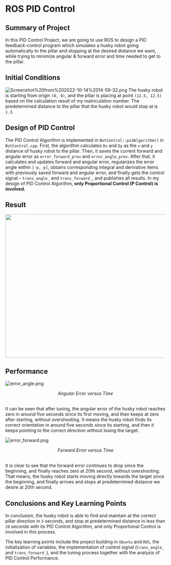 # ROS PID Control

## Summary of Project

In this PID Control Project, we are going to use ROS to design a PID feedback-control program which simulates a husky robot going automatically to the pillar and stopping at the desired distance we want, while trying to minimize angular & forward error and time needed to get to the pillar.

## Initial Conditions

![Screenshot%20from%202022-10-14%2014-59-32.png](https://github.com/Yu-Haikuo/Robotics-ROS-PID-Control/blob/main/Figures/Screenshot%20from%202022-10-14%2014-59-32.png)
The husky robot is starting from origin `(0, 0)`, and the pillar is placing at point `(12.5, 12.5)` based on the calculation result of my matriculation number. The predetermined distance to the pillar that the husky robot would stop at is `1.3`. 

## Design of PID Control

The PID Control Algorithm is implemented in `BotControl::pidAlgorithm()` in `BotControl.cpp`. First, the algorithm calculates `Dx` and `Dy` as the `x` and `y` distance of husky robot to the pillar. Then, it saves the current forward and angular error as `error_forward_prev` and `error_angle_prev`. After that, it calculates and updates forward and angular error, regularizes the error angle within `[-p, p]`, obtains corresponding integral and derivative items with previously saved forward and angular error, and finally gets the control signal – `trans_angle_` and `trans_forward_`, and publishes all results. In my design of PID Control Algorithm, **only Proportional Control (P Control) is involved.**

## Result

<p align="center">
    <img height="450" width="800" src="https://github.com/Yu-Haikuo/Robotics-ROS-PID-Control/blob/main/Figures/ezgif.com-gif-maker.gif">
</p>

## Performance

![error_angle.png](https://github.com/Yu-Haikuo/Robotics-ROS-PID-Control/blob/main/Figures/error_angle.png)
<div align="center">
    <em>Angular Error versus Time</em>
</div>
<br/>

It can be seen that after tuning, the angular error of the husky robot reaches zero in around five seconds since its first moving, and then keeps at zero after starting, without overshooting. It means the husky robot finds its correct orientation in around five seconds since its starting, and then it keeps pointing to the correct direction without losing the target.

![error_forward.png](https://github.com/Yu-Haikuo/Robotics-ROS-PID-Control/blob/main/Figures/error_forward.png)
<div align="center">
    <em>Forward Error versus Time</em>
</div>
<br/>

It is clear to see that the forward error continues to drop since the beginning, and finally reaches zero at 20th second, without overshooting. That means, the husky robot starts moving directly towards the target since the beginning, and finally arrives and stops at predetermined distance we desire at 20th second.

## Conclusions and Key Learning Points

In conclusion, the husky robot is able to find and maintain at the correct pillar direction in `5` seconds, and stop at predetermined distance in less than `20` seconds with its PID Control Algorithm, and only Proportional Control is involved in this process.

The key learning points include the project building in `Ubuntu` and `ROS`, the initialization of variables, the implementation of control signal (`trans_angle_` and `trans_forward_`), and the tuning process together with the analysis of PID Control Performance.
